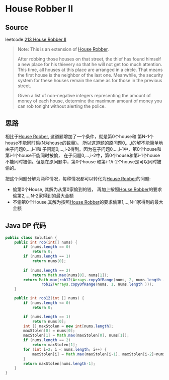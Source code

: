 # House Robber II 
## Source
leetcode:[213 House Robber II](https://leetcode.com/problems/house-robber-ii/)
> Note: This is an extension of [House Robber](HouseRobber.md).
> 
> After robbing those houses on that street, the thief has found himself a new
> place for his thievery so that he will not get too much attention. This time,
> all houses at this place are arranged in a circle. That means the first house is
> the neighbor of the last one. Meanwhile, the security system for these houses
> remain the same as for those in the previous street.
> 
> Given a list of non-negative integers representing the amount of money of each
> house, determine the maximum amount of money you can rob tonight without
> alerting the police.

## 思路
相比于[House Robber](HouseRobber.md), 这道题增加了一个条件，就是第0个house和
第N-1个house不能同时偷(N为house的数量)。
所以这道题的原问题0,...,i的解不能简单地由子问题0,...,i-1和
子问题0,...,i-2得到。因为在子问题0,...,i-1中，第0个house和第i-1个house不能同时被偷，
在子问题0,...,i-2中，第0个house和第i-1个house不能同时被偷。但是在原问题中，第0个house
和第i-1/i-2个house是可以同时被偷的。

把这个问题分解为两种情况，每种情况都可以转化为[House Robber](HouseRobber.md)的问题:
* 偷第0个House, 其解为从第0家偷到的钱，
    再加上按照[House Robber](HouseRobber.md)的要求偷第2,...,N-2家得到的最大金额
* 不偷第0个House,其解为按照[House Robber](HouseRobber.md)的要求偷第1,...,N-1家得到的最大金额

## Java DP 代码
``` java
public class Solution {
    public int rob(int[] nums) {
        if (nums.length == 0)
            return 0;
        if (nums.length == 1)
            return nums[0];
            
        if (nums.length == 2)
            return Math.max(nums[0], nums[1]);
        return Math.max(rob12(Arrays.copyOfRange(nums, 2, nums.length - 1)) + nums[0],
                rob12(Arrays.copyOfRange(nums, 1, nums.length )));
    }

    public int rob12(int [] nums) {
        if (nums.length <= 0)
            return 0;

        if (nums.length == 1)
            return nums[0];
        int [] maxStolen = new int[nums.length];
        maxStolen[0] = nums[0];
        maxStolen[1] = Math.max(maxStolen[0], nums[1]);
        if (nums.length == 2)
            return maxStolen[1];
        for (int i=2; i < nums.length; i++) {
            maxStolen[i] = Math.max(maxStolen[i-1], maxStolen[i-2]+nums[i]);
        }
        return maxStolen[nums.length-1];
    }
}
```
